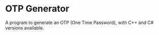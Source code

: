 # OTP Generator

A program to generate an OTP (One Time Password), with C++ and C# versions available.
